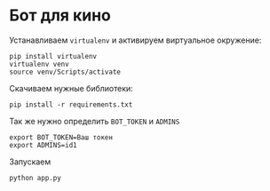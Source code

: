 # Бот для кино

Устанавливаем `virtualenv` и активируем виртуальное окружение: 
```
pip install virtualenv
virtualenv venv
source venv/Scripts/activate
```

Скачиваем нужные библиотеки: 
```
pip install -r requirements.txt
```

Так же нужно определить `BOT_TOKEN` и `ADMINS`
```
export BOT_TOKEN=Ваш токен
export ADMINS=id1
```

Запускаем
```
python app.py
```